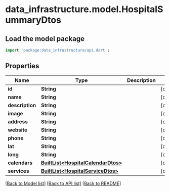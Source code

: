 # data_infrastructure.model.HospitalSummaryDtos

## Load the model package
```dart
import 'package:data_infrastructure/api.dart';
```

## Properties
Name | Type | Description | Notes
------------ | ------------- | ------------- | -------------
**id** | **String** |  | [optional] 
**name** | **String** |  | [optional] 
**description** | **String** |  | [optional] 
**image** | **String** |  | [optional] 
**address** | **String** |  | [optional] 
**website** | **String** |  | [optional] 
**phone** | **String** |  | [optional] 
**lat** | **String** |  | [optional] 
**long** | **String** |  | [optional] 
**calendars** | [**BuiltList&lt;HospitalCalendarDtos&gt;**](HospitalCalendarDtos.md) |  | [optional] 
**services** | [**BuiltList&lt;HospitalServiceDtos&gt;**](HospitalServiceDtos.md) |  | [optional] 

[[Back to Model list]](../README.md#documentation-for-models) [[Back to API list]](../README.md#documentation-for-api-endpoints) [[Back to README]](../README.md)


